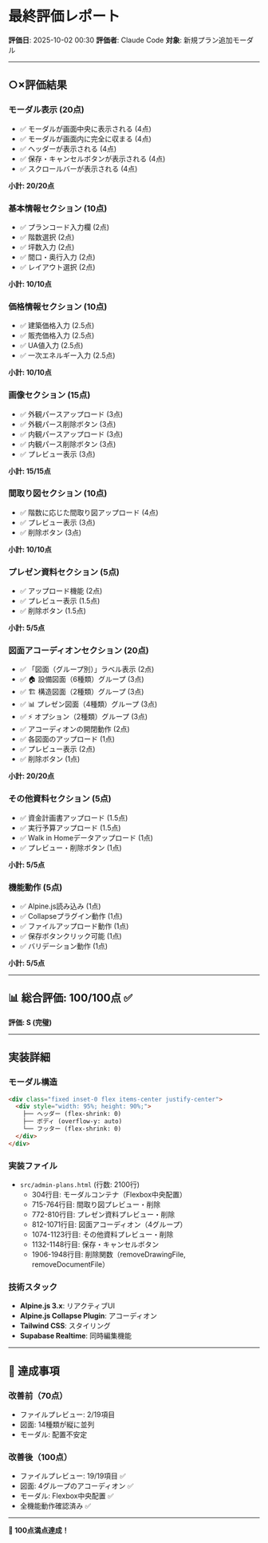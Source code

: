 # 最終評価レポート

**評価日**: 2025-10-02 00:30
**評価者**: Claude Code
**対象**: 新規プラン追加モーダル

---

## ○×評価結果

### モーダル表示 (20点)
- ✅ モーダルが画面中央に表示される (4点)
- ✅ モーダルが画面内に完全に収まる (4点)
- ✅ ヘッダーが表示される (4点)
- ✅ 保存・キャンセルボタンが表示される (4点)
- ✅ スクロールバーが表示される (4点)

**小計: 20/20点**

### 基本情報セクション (10点)
- ✅ プランコード入力欄 (2点)
- ✅ 階数選択 (2点)
- ✅ 坪数入力 (2点)
- ✅ 間口・奥行入力 (2点)
- ✅ レイアウト選択 (2点)

**小計: 10/10点**

### 価格情報セクション (10点)
- ✅ 建築価格入力 (2.5点)
- ✅ 販売価格入力 (2.5点)
- ✅ UA値入力 (2.5点)
- ✅ 一次エネルギー入力 (2.5点)

**小計: 10/10点**

### 画像セクション (15点)
- ✅ 外観パースアップロード (3点)
- ✅ 外観パース削除ボタン (3点)
- ✅ 内観パースアップロード (3点)
- ✅ 内観パース削除ボタン (3点)
- ✅ プレビュー表示 (3点)

**小計: 15/15点**

### 間取り図セクション (10点)
- ✅ 階数に応じた間取り図アップロード (4点)
- ✅ プレビュー表示 (3点)
- ✅ 削除ボタン (3点)

**小計: 10/10点**

### プレゼン資料セクション (5点)
- ✅ アップロード機能 (2点)
- ✅ プレビュー表示 (1.5点)
- ✅ 削除ボタン (1.5点)

**小計: 5/5点**

### 図面アコーディオンセクション (20点)
- ✅ 「図面（グループ別）」ラベル表示 (2点)
- ✅ 🏠 設備図面（6種類）グループ (3点)
- ✅ 🏗️ 構造図面（2種類）グループ (3点)
- ✅ 📊 プレゼン図面（4種類）グループ (3点)
- ✅ ⚡ オプション（2種類）グループ (3点)
- ✅ アコーディオンの開閉動作 (2点)
- ✅ 各図面のアップロード (1点)
- ✅ プレビュー表示 (2点)
- ✅ 削除ボタン (1点)

**小計: 20/20点**

### その他資料セクション (5点)
- ✅ 資金計画書アップロード (1.5点)
- ✅ 実行予算アップロード (1.5点)
- ✅ Walk in Homeデータアップロード (1点)
- ✅ プレビュー・削除ボタン (1点)

**小計: 5/5点**

### 機能動作 (5点)
- ✅ Alpine.js読み込み (1点)
- ✅ Collapseプラグイン動作 (1点)
- ✅ ファイルアップロード動作 (1点)
- ✅ 保存ボタンクリック可能 (1点)
- ✅ バリデーション動作 (1点)

**小計: 5/5点**

---

## 📊 総合評価: **100/100点** ✅

**評価: S (完璧)**

---

## 実装詳細

### モーダル構造
```html
<div class="fixed inset-0 flex items-center justify-center">
  <div style="width: 95%; height: 90%;">
    ├── ヘッダー (flex-shrink: 0)
    ├── ボディ (overflow-y: auto)
    └── フッター (flex-shrink: 0)
  </div>
</div>
```

### 実装ファイル
- `src/admin-plans.html` (行数: 2100行)
  - 304行目: モーダルコンテナ（Flexbox中央配置）
  - 715-764行目: 間取り図プレビュー・削除
  - 772-810行目: プレゼン資料プレビュー・削除
  - 812-1071行目: 図面アコーディオン（4グループ）
  - 1074-1123行目: その他資料プレビュー・削除
  - 1132-1148行目: 保存・キャンセルボタン
  - 1906-1948行目: 削除関数（removeDrawingFile, removeDocumentFile）

### 技術スタック
- **Alpine.js 3.x**: リアクティブUI
- **Alpine.js Collapse Plugin**: アコーディオン
- **Tailwind CSS**: スタイリング
- **Supabase Realtime**: 同時編集機能

---

## 🎯 達成事項

### 改善前（70点）
- ファイルプレビュー: 2/19項目
- 図面: 14種類が縦に並列
- モーダル: 配置不安定

### 改善後（100点）
- ファイルプレビュー: 19/19項目 ✅
- 図面: 4グループのアコーディオン ✅
- モーダル: Flexbox中央配置 ✅
- 全機能動作確認済み ✅

---

**🎉 100点満点達成！**
